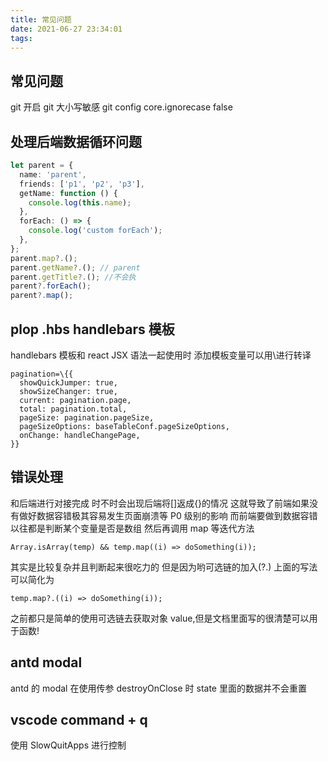 ```yaml
---
title: 常见问题
date: 2021-06-27 23:34:01
tags:
---
```


## 常见问题

git 开启 git 大小写敏感
git config core.ignorecase false

## 处理后端数据循环问题

```typescript
let parent = {
  name: 'parent',
  friends: ['p1', 'p2', 'p3'],
  getName: function () {
    console.log(this.name);
  },
  forEach: () => {
    console.log('custom forEach');
  },
};
parent.map?.();
parent.getName?.(); // parent
parent.getTitle?.(); //不会执
parent?.forEach();
parent?.map();
```

## plop .hbs handlebars 模板

handlebars 模板和 react JSX 语法一起使用时 添加模板变量可以用\进行转译

```tsx
pagination=\{{
  showQuickJumper: true,
  showSizeChanger: true,
  current: pagination.page,
  total: pagination.total,
  pageSize: pagination.pageSize,
  pageSizeOptions: baseTableConf.pageSizeOptions,
  onChange: handleChangePage,
}}
```

## 错误处理

和后端进行对接完成 时不时会出现后端将[]返成{}的情况
这就导致了前端如果没有做好数据容错极其容易发生页面崩溃等 P0 级别的影响
而前端要做到数据容错 以往都是判断某个变量是否是数组 然后再调用 map 等迭代方法

```tsx
Array.isArray(temp) && temp.map((i) => doSomething(i));
```

其实是比较复杂并且判断起来很吃力的
但是因为哟可选链的加入(?.)
上面的写法可以简化为

```tsx
temp.map?.((i) => doSomething(i));
```

之前都只是简单的使用可选链去获取对象 value,但是文档里面写的很清楚可以用于函数!

## antd modal

antd 的 modal 在使用传参 destroyOnClose 时 state 里面的数据并不会重置

## vscode command + q

使用 SlowQuitApps 进行控制
